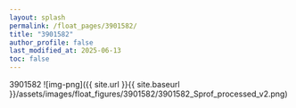 ```yaml
---
layout: splash
permalink: /float_pages/3901582/
title: "3901582"
author_profile: false
last_modified_at: 2025-06-13
toc: false
---
```

 
3901582
![img-png]({{ site.url }}{{ site.baseurl }}/assets/images/float_figures/3901582/3901582_Sprof_processed_v2.png)